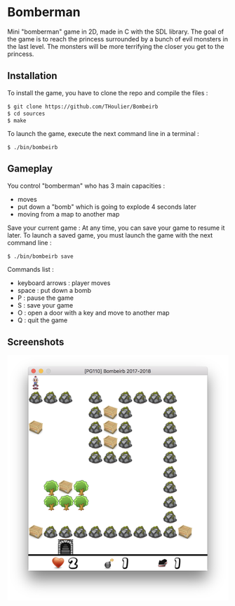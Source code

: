 # Bomberman

Mini "bomberman" game in 2D, made in C with the SDL library. The goal of the game is to reach the princess surrounded by a bunch of evil monsters in the last level. The monsters will be more terrifying the closer you get to the princess.

Installation
------------
To install the game, you have to clone the repo and compile the files :

    $ git clone https://github.com/THoulier/Bombeirb
    $ cd sources
    $ make
    
To launch the game, execute the next command line in a terminal :

    $ ./bin/bombeirb


Gameplay
------------
You control "bomberman" who has 3 main capacities :
- moves
- put down a "bomb" which is going to explode 4 seconds later
- moving from a map to another map

Save your current game :
At any time, you can save your game to resume it later. To launch a saved game, you must launch the game with the next command line :

    $ ./bin/bombeirb save


Commands list :
- keyboard arrows : player moves
- space : put down a bomb
- P : pause the game
- S : save your game
- O : open a door with a key and move to another map
- Q : quit the game

Screenshots
------------
![Bombeirb](img/bombeirb.png)
